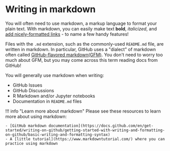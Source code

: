 # Writing in markdown

You will often need to use markdown, a markup language to format your plain text.
With markdown, you can easily make text **bold**, _italicized_, and [add nicely-formatted links](https://github.com/AlexsLemonade/OpenScPCA-analysis) - to name a few handy features!

Files with the `.md` extension, such as the commonly-used `README.md` file, are written in markdown.
In particular, GitHub uses a "dialect" of markdown often called [GitHub-flavored markdown(GFM)](https://docs.github.com/en/get-started/writing-on-github/getting-started-with-writing-and-formatting-on-github/about-writing-and-formatting-on-github).
You don't need to worry too much about GFM, but you may come across this term reading docs from GitHub!

You will generally use markdown when writing:

- GitHub Issues
- GitHub Discussions
- R Markdown and/or Jupyter notebooks
- Documentation in `README.md` files


!!! info "Learn more about markdown"
    Please see these resources to learn more about using markdown:

    - [GitHub markdown documentation](https://docs.github.com/en/get-started/writing-on-github/getting-started-with-writing-and-formatting-on-github/basic-writing-and-formatting-syntax)
    - A [little tutorial](https://www.markdowntutorial.com/) where you can practice using markdown

